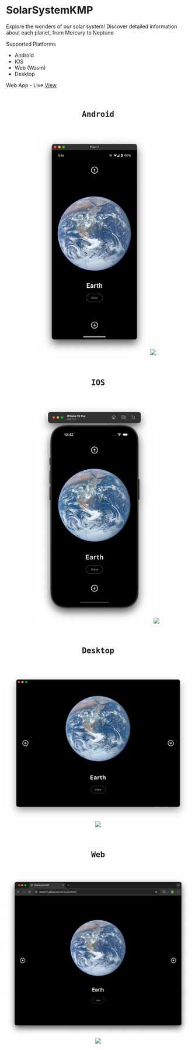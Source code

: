 <H1>SolarSystemKMP</H1>

Explore the wonders of our solar system! Discover detailed information about each planet, from Mercury to Neptune

Supported Platforms
- Android
- IOS
- Web (Wasm)
- Desktop

Web App - Live [View](https://ismai117.github.io/SolarSystemKMP/)


##

<pre>
<h2 align="center">Android</h2>
</pre>
<p align="center">
  <img src="readme-images/android/planets-list.png" height=600>
  <img src="readme-images/android/planet-detail" height=600>
</p>
<pre>  
<h2 align="center">IOS</h2>
</pre>
<p align="center">
  <img src="readme-images/ios/planets-list.png" height=600>
  <img src="readme-images/ios/planet-detail" height=600>
</p>
<pre> 
<h2 align="center">Desktop</h2>
</pre>
<p align="center">
  <img src="readme-images/desktop/planets-list.png">
  <img src="readme-images/desktop/planet-detail">
</p>
<pre> 
<h2 align="center">Web</h2>
</pre>
<p align="center">
  <img src="readme-images/web/planets-list.png">
  <img src="readme-images/web/planet-detail">
</p>
